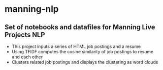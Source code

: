 # manning-nlp
## Set of notebooks and datafiles for Manning Live Projects NLP
- This project inputs a series of HTML job postings and a resume
- Using TFIDF computes the cosine similarity of job postings to resume and each other
- Clusters related job postings and displays the clustering as word clouds
